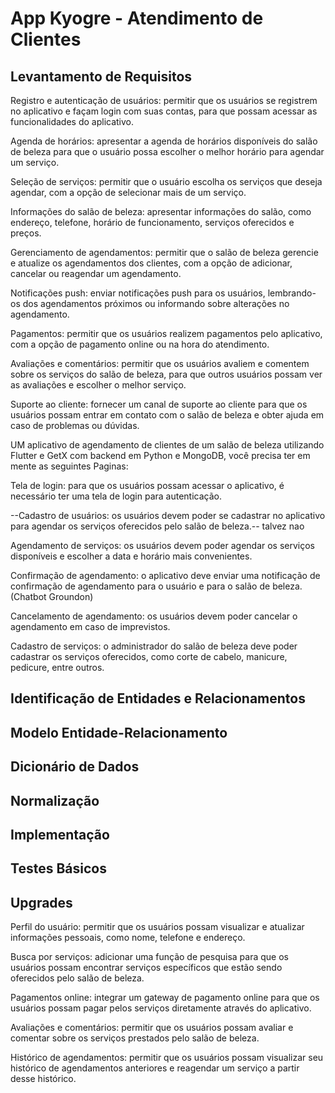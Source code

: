 # App Kyogre - Atendimento de Clientes

## Levantamento de Requisitos

Registro e autenticação de usuários: permitir que os usuários se registrem no aplicativo e façam login com suas contas, para que possam acessar as funcionalidades do aplicativo.

Agenda de horários: apresentar a agenda de horários disponíveis do salão de beleza para que o usuário possa escolher o melhor horário para agendar um serviço.

Seleção de serviços: permitir que o usuário escolha os serviços que deseja agendar, com a opção de selecionar mais de um serviço.

Informações do salão de beleza: apresentar informações do salão, como endereço, telefone, horário de funcionamento, serviços oferecidos e preços.

Gerenciamento de agendamentos: permitir que o salão de beleza gerencie e atualize os agendamentos dos clientes, com a opção de adicionar, cancelar ou reagendar um agendamento.

Notificações push: enviar notificações push para os usuários, lembrando-os dos agendamentos próximos ou informando sobre alterações no agendamento.

Pagamentos: permitir que os usuários realizem pagamentos pelo aplicativo, com a opção de pagamento online ou na hora do atendimento.

Avaliações e comentários: permitir que os usuários avaliem e comentem sobre os serviços do salão de beleza, para que outros usuários possam ver as avaliações e escolher o melhor serviço.

Suporte ao cliente: fornecer um canal de suporte ao cliente para que os usuários possam entrar em contato com o salão de beleza e obter ajuda em caso de problemas ou dúvidas.

UM aplicativo de agendamento de clientes de um salão de beleza utilizando Flutter e GetX com backend em Python e MongoDB, você precisa ter em mente as seguintes Paginas:

Tela de login: para que os usuários possam acessar o aplicativo, é necessário ter uma tela de login para autenticação.

--Cadastro de usuários: os usuários devem poder se cadastrar no aplicativo para agendar os serviços oferecidos pelo salão de beleza.-- talvez nao

Agendamento de serviços: os usuários devem poder agendar os serviços disponíveis e escolher a data e horário mais convenientes.

Confirmação de agendamento: o aplicativo deve enviar uma notificação de confirmação de agendamento para o usuário e para o salão de beleza.(Chatbot Groundon)

Cancelamento de agendamento: os usuários devem poder cancelar o agendamento em caso de imprevistos.

Cadastro de serviços: o administrador do salão de beleza deve poder cadastrar os serviços oferecidos, como corte de cabelo, manicure, pedicure, entre outros.

## Identificação de Entidades e Relacionamentos

## Modelo Entidade-Relacionamento

## Dicionário de Dados

## Normalização

## Implementação

## Testes Básicos

## Upgrades

Perfil do usuário: permitir que os usuários possam visualizar e atualizar informações pessoais, como nome, telefone e endereço.

Busca por serviços: adicionar uma função de pesquisa para que os usuários possam encontrar serviços específicos que estão sendo oferecidos pelo salão de beleza.

Pagamentos online: integrar um gateway de pagamento online para que os usuários possam pagar pelos serviços diretamente através do aplicativo.

Avaliações e comentários: permitir que os usuários possam avaliar e comentar sobre os serviços prestados pelo salão de beleza.

Histórico de agendamentos: permitir que os usuários possam visualizar seu histórico de agendamentos anteriores e reagendar um serviço a partir desse histórico.
